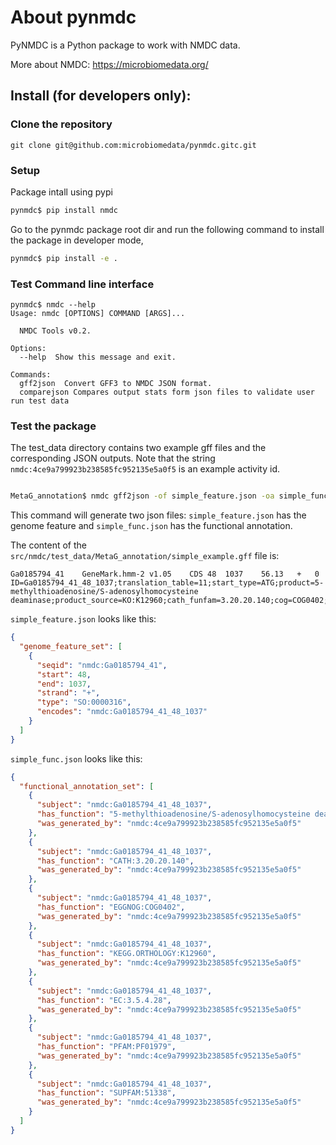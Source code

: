 # About pynmdc

PyNMDC is a Python package to work with NMDC data.

More about NMDC: https://microbiomedata.org/

## Install (for developers only):

### Clone the repository

`git clone git@github.com:microbiomedata/pynmdc.gitc.git`

### Setup

Package intall using pypi
```sh
pynmdc$ pip install nmdc
```


Go to the pynmdc package root dir and run the following command
to install the package in developer mode,

```sh
pynmdc$ pip install -e .
```

### Test Command line interface

```
pynmdc$ nmdc --help
Usage: nmdc [OPTIONS] COMMAND [ARGS]...

  NMDC Tools v0.2.

Options:
  --help  Show this message and exit.

Commands:
  gff2json  Convert GFF3 to NMDC JSON format.
  comparejson Compares output stats form json files to validate user run test data
```

### Test the package

The test_data directory contains two example gff files and the corresponding JSON outputs. Note that the string `nmdc:4ce9a799923b238585fc952135e5a0f5` is an example activity id.
   
```sh

MetaG_annotation$ nmdc gff2json -of simple_feature.json -oa simple_func.json -ai nmdc:4ce9a799923b238585fc952135e5a0f5 simple_example.gff 
```

This command will generate two json files: `simple_feature.json` has the genome feature and `simple_func.json` has the functional annotation.

The content of the `src/nmdc/test_data/MetaG_annotation/simple_example.gff` file is:
   
```tab
Ga0185794_41	GeneMark.hmm-2 v1.05	CDS	48	1037	56.13	+	0	ID=Ga0185794_41_48_1037;translation_table=11;start_type=ATG;product=5-methylthioadenosine/S-adenosylhomocysteine deaminase;product_source=KO:K12960;cath_funfam=3.20.20.140;cog=COG0402;ko=KO:K12960;ec_number=EC:3.5.4.28,EC:3.5.4.31;pfam=PF01979;superfamily=51338,51556```
```


`simple_feature.json` looks like this:

```json
{
  "genome_feature_set": [
    {
      "seqid": "nmdc:Ga0185794_41",
      "start": 48,
      "end": 1037,
      "strand": "+",
      "type": "SO:0000316",
      "encodes": "nmdc:Ga0185794_41_48_1037"
    }
  ]
}
```

`simple_func.json` looks like this:
   
```json
{
  "functional_annotation_set": [
    {
      "subject": "nmdc:Ga0185794_41_48_1037",
      "has_function": "5-methylthioadenosine/S-adenosylhomocysteine deaminase",
      "was_generated_by": "nmdc:4ce9a799923b238585fc952135e5a0f5"
    },
    {
      "subject": "nmdc:Ga0185794_41_48_1037",
      "has_function": "CATH:3.20.20.140",
      "was_generated_by": "nmdc:4ce9a799923b238585fc952135e5a0f5"
    },
    {
      "subject": "nmdc:Ga0185794_41_48_1037",
      "has_function": "EGGNOG:COG0402",
      "was_generated_by": "nmdc:4ce9a799923b238585fc952135e5a0f5"
    },
    {
      "subject": "nmdc:Ga0185794_41_48_1037",
      "has_function": "KEGG.ORTHOLOGY:K12960",
      "was_generated_by": "nmdc:4ce9a799923b238585fc952135e5a0f5"
    },
    {
      "subject": "nmdc:Ga0185794_41_48_1037",
      "has_function": "EC:3.5.4.28",
      "was_generated_by": "nmdc:4ce9a799923b238585fc952135e5a0f5"
    },
    {
      "subject": "nmdc:Ga0185794_41_48_1037",
      "has_function": "PFAM:PF01979",
      "was_generated_by": "nmdc:4ce9a799923b238585fc952135e5a0f5"
    },
    {
      "subject": "nmdc:Ga0185794_41_48_1037",
      "has_function": "SUPFAM:51338",
      "was_generated_by": "nmdc:4ce9a799923b238585fc952135e5a0f5"
    }
  ]
}
```

